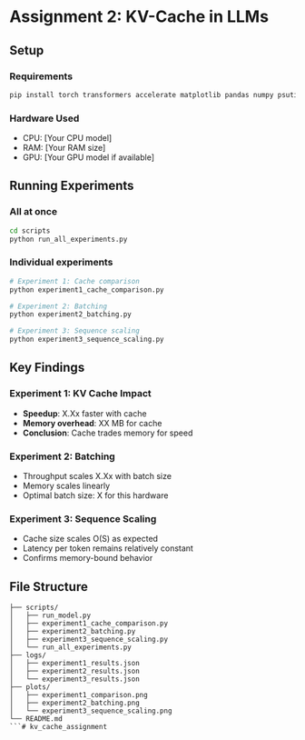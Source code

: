# Assignment 2: KV-Cache in LLMs

## Setup

### Requirements
```bash
pip install torch transformers accelerate matplotlib pandas numpy psutil pynvml scipy
```

### Hardware Used
- CPU: [Your CPU model]
- RAM: [Your RAM size]
- GPU: [Your GPU model if available]

## Running Experiments

### All at once
```bash
cd scripts
python run_all_experiments.py
```

### Individual experiments
```bash
# Experiment 1: Cache comparison
python experiment1_cache_comparison.py

# Experiment 2: Batching
python experiment2_batching.py

# Experiment 3: Sequence scaling
python experiment3_sequence_scaling.py
```

## Key Findings

### Experiment 1: KV Cache Impact
- **Speedup**: X.Xx faster with cache
- **Memory overhead**: XX MB for cache
- **Conclusion**: Cache trades memory for speed

### Experiment 2: Batching
- Throughput scales X.Xx with batch size
- Memory scales linearly
- Optimal batch size: X for this hardware

### Experiment 3: Sequence Scaling
- Cache size scales O(S) as expected
- Latency per token remains relatively constant
- Confirms memory-bound behavior

## File Structure
```
├── scripts/
│   ├── run_model.py
│   ├── experiment1_cache_comparison.py
│   ├── experiment2_batching.py
│   ├── experiment3_sequence_scaling.py
│   └── run_all_experiments.py
├── logs/
│   ├── experiment1_results.json
│   ├── experiment2_results.json
│   └── experiment3_results.json
├── plots/
│   ├── experiment1_comparison.png
│   ├── experiment2_batching.png
│   └── experiment3_sequence_scaling.png
└── README.md
```# kv_cache_assignment
